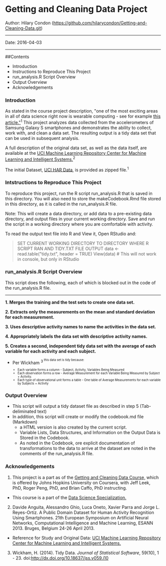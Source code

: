 Getting and Cleaning Data Project
====================================
Author: Hilary Condon  (https://github.com/hilarycondon/Getting-and-Cleaning-Data.git)
***
Date: 2016-04-03
***

##Contents
* Introduction
* Instructions to Reproduce This Project
* run_analysis.R Script Overview
* Output Overview
* Acknowledgements

### Introduction

As stated in the course project description, "one of the most exciting areas in all of data science right now is wearable computing - see for example [this article."](http://www.insideactivitytracking.com/data-science-activity-tracking-and-the-battle-for-the-worlds-top-sports-brand/)<sup>1</sup> This project analyzes data collected from the accelerometers of Samsung Galaxy S smartphones and demonstrates the ability to collect, work with, and clean a data set. The resulting output is a tidy data set that can be used in subsequent analysis.

A full description of the original data set, as well as the data itself, are available at the [UCI Machine Learning Repository Center for Machine Learning and Intelligent Systems.](http://archive.ics.uci.edu/ml/datasets/Human+Activity+Recognition+Using+Smartphones)<sup>2</sup>

The initial Dataset, [UCI HAR Data](http://d396qusza40orc.cloudfront.net/getdata%2Fprojectfiles%2FUCI%20HAR%20Dataset.zip), is provided as zipped file.<sup>1</sup>



### Intstructions to Reproduce This Project

To reproduce this project, run the R script run_analysis.R that is saved in this directory. 
You will also need to store the makeCodebook.Rmd file stored in this directory, as it is called in the run_analysis.R file.

Note: This will create a data directory, or add data to a pre-existing data directory, and output files in your
current working directory. Save and run the script in a working directory where you are comfortable with activity.

To read the output text file into R and View it, Open RStudio and: 
> SET CURRENT WORKING DIRECTORY TO DIRECTORY WHERE R SCRIPT RAN AND TIDY.TXT FILE OUTPUT
> data <- read.table("tidy.txt", header = TRUE) 
> View(data) # This will not work in console, but only in RStudio

### run_analysis.R Script Overview

This script does the following, each of which is blocked out in the code of the run_analysis.R file. 
***
**1. Merges the training and the test sets to create one data set.**
  
**2. Extracts only the measurements on the mean and standard deviation for each measurement.**
  
**3. Uses descriptive activity names to name the activities in the data set.**
  
**4. Appropriately labels the data set with descriptive activity names.**
  
**5. Creates a second, independent tidy data set with the average of each variable for each activity and each subject.**
  + Per Wickham <sup>3<sup> this data set is tidy because:
    * Each variable forms a column - Subject, Activity, Variables Being Measured
    * Each observation forms a row - Average Measurement for each Variable Being Measured by Subject + Activity.
    * Each type of observational unit forms a table - One table of Average Measurements for each variable by Subjects + Activity

### Output Overview
  * This script will output a tidy dataset file as described in step 5 (Tab-deliminated text)
  * In addition, this script will create or modify the codebook.md file (Markdown) 
    + a HTML version is also created by the current script.  
    + Variable Lists, Data Structures, and Information on the Output Data is Stored in the Codebook.
    + As noted in the Codebook, ore explicit documentation of transformations to the data to arrive at the dataset are noted in the comments of the run_analysis.R file. 

### Acknowledgements
1. This project is a part as of the [Getting and Cleaning Data Course,](https://www.coursera.org/learn/data-cleaning/) which is offered by Johns Hopkins University on Coursera, with Jeff Leek, PhD, Roger Peng, PhD, and Brian Caffo, PhD instructing.
  + This course is a part of the [Data Science Specialization.](http://www.coursera.org/specializations/jhu-data-science)
2. Davide Anguita, Alessandro Ghio, Luca Oneto, Xavier Parra and Jorge L. Reyes-Ortiz. A Public Domain Dataset for Human Activity Recognition Using Smartphones. 21th European Symposium on Artificial Neural Networks, Computational Intelligence and Machine Learning, ESANN 2013. Bruges, Belgium 24-26 April 2013. 
  + Reference for Study and Original Data: [UCI Machine Learning Repository Center for Machine Learning and Intelligent Systems.](http://archive.ics.uci.edu/ml/datasets/Human+Activity+Recognition+Using+Smartphones)
3. Wickham, H. (2014). Tidy Data. *Journal of Statistical Software*, 59(10), 1 - 23. doi:http://dx.doi.org/10.18637/jss.v059.i10

  
